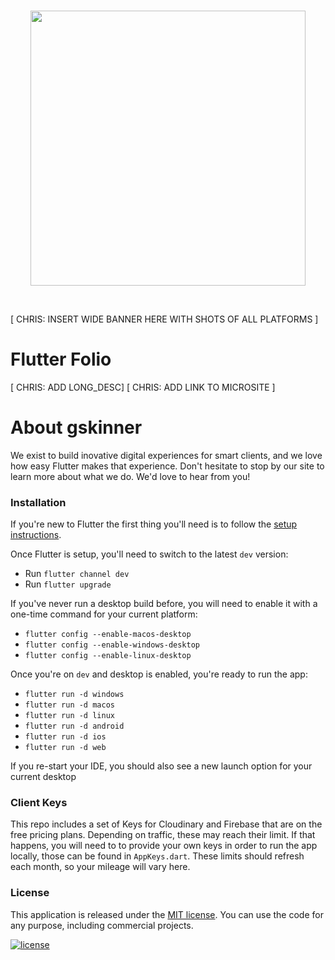 <br />
<p align="center"><a href="https://flutter.gskinner.com"><img src="https://gskinner.com/flutter_showcase/shared/Header@2x.png?" width="440px"/></a></p>
<br />

[ CHRIS: INSERT WIDE BANNER HERE WITH SHOTS OF ALL PLATFORMS ]

# Flutter Folio 
[ CHRIS: ADD LONG_DESC] 
[ CHRIS: ADD LINK TO MICROSITE ]

# About gskinner
We exist to build inovative digital experiences for smart clients, and we love how easy Flutter makes that experience. Don't hesitate to stop by our site to learn more about what we do. We'd love to hear from you!

### Installation

If you're new to Flutter the first thing you'll need is to follow the [setup instructions](https://flutter.dev/docs/get-started/install). 

Once Flutter is setup, you'll need to switch to the latest `dev` version:
 * Run `flutter channel dev`
 * Run `flutter upgrade`

If you've never run a desktop build before, you will need to enable it with a one-time command for your current platform:
* `flutter config --enable-macos-desktop`
* `flutter config --enable-windows-desktop`
* `flutter config --enable-linux-desktop`

Once you're on `dev` and desktop is enabled, you're ready to run the app:
* `flutter run -d windows`
* `flutter run -d macos`
* `flutter run -d linux`
* `flutter run -d android`
* `flutter run -d ios`
* `flutter run -d web`

If you re-start your IDE, you should also see a new launch option for your current desktop 

### Client Keys
This repo includes a set of Keys for Cloudinary and Firebase that are on the free pricing plans. Depending on traffic, these may reach their limit. If that happens, you will need to to provide your own keys in order to run the app locally, those can be found in `AppKeys.dart`. These limits should refresh each month, so your mileage will vary here.

### License

This application is released under the [MIT license](LICENSE.md). You can use the code for any purpose, including commercial projects.

[![license](https://img.shields.io/badge/License-MIT-yellow.svg)](https://opensource.org/licenses/MIT)


